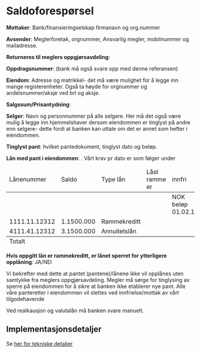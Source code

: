 # Saldoforespørsel

**Mottaker**: Bank/finansieringselskap firmanavn og org.nummer

**Avsender**: Meglerforetak, orgnummer, Ansvarlig megler, mobilnummer og mailadresse.

**Returneres til meglers oppgjørsavdeling**:

**Oppdragsnummer**: (bank må også svare opp med denne referansen)

**Eiendom**: Adresse og matrikkel- det må være mulighet for å legge inn mange registerenheter. Også ta høyde for orgnummer og andelsnummer/aksje ved brl og aksje.

**Salgssum/Prisantydning**:

**Selger**: Navn og personnummer på alle selgere. Her må det også være mulig å legge inn hjemmelshaver dersom eiendommen er tinglyst på andre enn selgere- dette fordi at banken kan uttale om det er annet som hefter i eiendommen.

**Tinglyst pant**: hvilket pantedokument, tinglyst dato og beløp.

**Lån med pant i eiendommen**: . Vårt krav pr dato er som følger under
<table><thead><tr><td>Lånenummer</td><td>Saldo</td><td>Type lån</td><td>Låst ramme er</td><td>innfri</td><td>Innfri</td><td>innfri</td></tr></thead><tbody><tr><td></td><td></td><td></td><td></td><td>NOK beløp 01.02.18</td><td>NOK beløp 01.02.18</td><td>NOK beløp 01.02.18</td></tr>
<tr><td>1111.11.12312</td><td>1.1500.000</td><td>Rammekreditt</td><td></td><td></td><td></td><td></td></tr>
<tr><td>4111.41.12312</td><td>3.1500.000</td><td>Annuitetslån</td><td></td><td></td><td></td><td></td></tr>
</tbody>
<tfoot><tr><td colspan="7">Totalt</td></tfoot>
</table>
 
			
			
**Hvis oppgitt lån er rammekreditt, er lånet sperret for ytterligere opplåning**: JA/NEI

Vi bekrefter med dette at pantet (pantene)/lånene ikke vil opplånes uten samtykke fra meglers oppgjørsavdeling. Megler må sørge for tinglysing av sperre på eiendommen for å sikre at banken ikke etablerer nye pant. Alle våre panteretter i eiendommen vil slettes ved innfrielse/mottak av vårt tilgodehavende

Ved realkausjon og valutalån må banken svare manuelt. 

## Implementasjonsdetaljer
Se [her for tekniske detaljer](saldoforespørsel.md)
